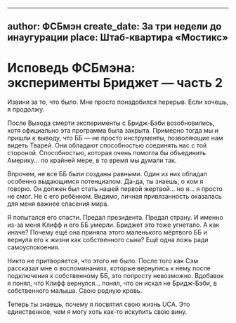 
---
author: ФСБмэн
create_date: За три недели до инаугурации
place: Штаб-квартира «Мостикс»
---

# Исповедь ФСБмэна: эксперименты Бриджет — часть 2


Извини за то, что было. Мне просто понадобился перерыв. Если хочешь, я продолжу.


После Выхода смерти эксперименты с Бридж-Бэби возобновились, хотя официально эта программа была закрыта. Примерно тогда мы и пришли к выводу, что ББ — не просто инструменты, позволяющие нам видеть Тварей. Они обладают способностью соединять нас с той стороной. Способностью, которая очень помогла бы объединить Америку... по крайней мере, в то время мы думали так.


Впрочем, не все ББ были созданы равными. Один из них обладал особенно выдающимся потенциалом. Да-да, ты знаешь, о ком я говорю. Он должен был стать нашей первой жертвой... но я... я просто не смог. Не с его ребёнком. Видимо, личная привязанность оказалась для меня важнее спасения мира.


Я попытался его спасти. Предал президента. Предал страну. И именно из-за меня Клифф и его ББ умерли. Бриджет это тоже угнетало. А как иначе? Почему ещё она приняла этого маленького мёртвого ББ и вернула его к жизни как собственного сына? Ещё одна ложь ради самоуспокоения.


Никто не притворяется, что этого не было. После того как Сэм рассказал мне о воспоминаниях, которые вернулись к нему после подключения к собственному ББ, это попросту невозможно. Вдобавок я понял, что Клифф вернулся... понял, что он искал не Бридж-Бэби, в собственного малыша. Свою родную кровь.


Теперь ты знаешь, почему я посвятил свою жизнь UCA. Это единственное, чем я могу хоть как-то искупить свою вину.




